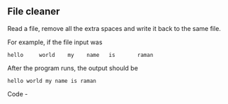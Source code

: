 ## File cleaner
Read a file, remove all the extra spaces and write it back to the same file.

For example, if the file input was
```
hello     world    my    name   is       raman
```

After the program runs, the output should be

```
hello world my name is raman
```

Code -

<!-- // Note - we have to create a file - a.txt and input is come in that. -->

<!-- const fs = require("fs");

function removeSpacesInWords(data) {
  let newData = "";
  for (let i = 0; i < data.length; ++i) {
    if (data[i] !== " ") {
      while (i < data.length && data[i] !== " ") {
        newData += data[i++];
      }
      newData += " ";
    }
  }

  if (!newData.length) return "";
  return newData.slice(0, newData.length - 1);
}

function fileReadFunc(file) {
  return new Promise( (resolve) => {
    fs.readFile(file, "UTF-8", (err, data) => {
      if(!err) {
        resolve(data);
      }
    });
  });
}

function fileWriteFunc(file, data) {
  fs.writeFile(file, data, "UTF-8", (err) => {
    if (err) throw new Error();
  });
}

async function executeAllFunc() {
  // create file and assign it in var file
  let file = "a.txt";
  // extract data by read
  let data = await fileReadFunc(file);
  // remove extra space present between words
  let spaceRemoveData = removeSpacesInWords(data);
  // Update the spaceRemoveData in file by write
  fileWriteFunc(file, spaceRemoveData);
  // After removing spaces extract data by read and console it.
  fileReadFunc(file)
    .then( (data) => {
      console.log(data);
    });
}

executeAllFunc(); -->
